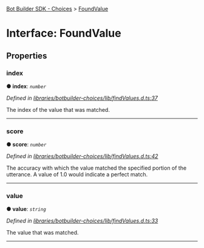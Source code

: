 [Bot Builder SDK - Choices](../README.md) > [FoundValue](../interfaces/botbuilder_choices.foundvalue.md)



# Interface: FoundValue


## Properties
<a id="index"></a>

###  index

**●  index**:  *`number`* 

*Defined in [libraries/botbuilder-choices/lib/findValues.d.ts:37](https://github.com/Microsoft/botbuilder-js/blob/a28edbb/libraries/botbuilder-choices/lib/findValues.d.ts#L37)*



The index of the value that was matched.




___

<a id="score"></a>

###  score

**●  score**:  *`number`* 

*Defined in [libraries/botbuilder-choices/lib/findValues.d.ts:42](https://github.com/Microsoft/botbuilder-js/blob/a28edbb/libraries/botbuilder-choices/lib/findValues.d.ts#L42)*



The accuracy with which the value matched the specified portion of the utterance. A value of 1.0 would indicate a perfect match.




___

<a id="value"></a>

###  value

**●  value**:  *`string`* 

*Defined in [libraries/botbuilder-choices/lib/findValues.d.ts:33](https://github.com/Microsoft/botbuilder-js/blob/a28edbb/libraries/botbuilder-choices/lib/findValues.d.ts#L33)*



The value that was matched.




___


